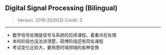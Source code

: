 ## Digital Signal Processing (Bilingual)

> Version: 2019-2020(2)
> Credit: 3

----------

- 数字信号处理是信号与系统的后续课程，着重点在处理
- 本科阶段也没法讲清楚，硕博阶段还有同名课程
- 考试变化比较大，要熟悉时域频域的各种变换
